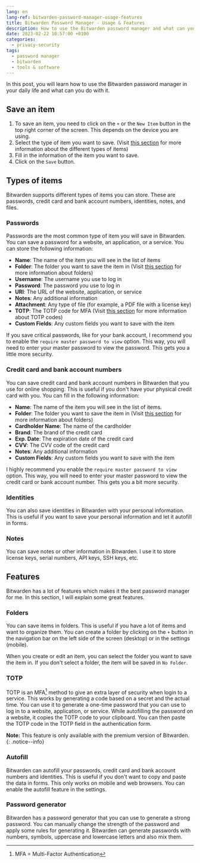 ```yaml
---
lang: en
lang-ref: bitwarden-password-manager-usage-features
title: Bitwarden Password Manager - Usage & Features
description: How to use the Bitwarden password manager and what can you do with it
date: 2023-02-22 10:57:00 +0100
categories:
  - privacy-security
tags:
  - password manager
  - bitwarden
  - tools & software
---
```


In this post, you will learn how to use the Bitwarden password manager in your daily life and what can you do with it.

## Save an item

1. To save an item, you need to click on the `+` or the `New Item` button in the top right corner of the screen. This depends on the device you are using.
2. Select the type of item you want to save. (Visit [this section](#types-of-items) for more information about the different types of items)
3. Fill in the information of the item you want to save.
4. Click on the `Save` button.

## Types of items

Bitwarden supports different types of items you can store. These are passwords, credit card and bank account numbers, identities, notes, and files.

### Passwords

Passwords are the most common type of item you will save in Bitwarden. You can save a password for a website, an application, or a service. You can store the following information:

- **Name**: The name of the item you will see in the list of items
- **Folder**: The folder you want to save the item in (Visit [this section](#folders) for more information about folders)
- **Username**: The username you use to log in
- **Password**: The password you use to log in
- **URI**: The URL of the website, application, or service
- **Notes**: Any additional information
- **Attachment**: Any type of file (for example, a PDF file with a license key)  
- **TOTP**: The TOTP code for MFA (Visit [this section](#totp) for more information about TOTP codes)
- **Custom Fields**: Any custom fields you want to save with the item

If you save critical passwords, like for your bank account, I recommend you to enable the `require master password to view` option. This way, you will need to enter your master password to view the password. This gets you a little more security.

### Credit card and bank account numbers

You can save credit card and bank account numbers in Bitwarden that you use for online shopping. This is useful if you don't have your physical credit card with you. You can fill in the following information:

- **Name**: The name of the item you will see in the list of items.
- **Folder**: The folder you want to save the item in (Visit [this section](#folders) for more information about folders)
- **Cardholder Name**: The name of the cardholder
- **Brand**: The brand of the credit card
- **Exp. Date**: The expiration date of the credit card
- **CVV**: The CVV code of the credit card
- **Notes**: Any additional information
- **Custom Fields**: Any custom fields you want to save with the item

I highly recommend you enable the `require master password to view` option. This way, you will need to enter your master password to view the credit card or bank account number. This gets you a bit more security.

### Identities

You can also save identities in Bitwarden with your personal information. This is useful if you want to save your personal information and let it autofill in forms.

### Notes

You can save notes or other information in Bitwarden. I use it to store license keys, serial numbers, API keys, SSH keys, etc.

## Features

Bitwarden has a lot of features which makes it the best password manager for me. In this section, I will explain some great features.

### Folders

You can save items in folders. This is useful if you have a lot of items and want to organize them. You can create a folder by clicking on the `+` button in the navigation bar on the left side of the screen (desktop) or in the settings (mobile).

When you create or edit an item, you can select the folder you want to save the item in. If you don't select a folder, the item will be saved in `No Folder`.

### TOTP

TOTP is an MFA[^1] method to give an extra layer of security when login to a service. This works by generating a code based on a secret and the actual time. You can use it to generate a one-time password that you can use to log in to a website, application, or service. While autofilling the password on a website, it copies the TOTP code to your clipboard. You can then paste the TOTP code in the TOTP field in the authentication form.

**Note:** This feature is only available with the premium version of Bitwarden.
{: .notice--info}

[^1]: MFA = Multi-Factor Authentication

### Autofill

Bitwarden can autofill your passwords, credit card and bank account numbers and identities. This is useful if you don't want to copy and paste the data in forms. This only works on mobile and web browsers. You can enable the autofill feature in the settings.

### Password generator

Bitwarden has a password generator that you can use to generate a strong password. You can manually change the strength of the password and apply some rules for generating it. Bitwarden can generate passwords with numbers, symbols, uppercase and lowercase letters and also mix them.
